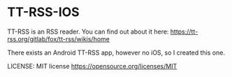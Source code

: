 # TT-RSS-IOS

TT-RSS is an RSS reader.  You can find out about it here:  https://tt-rss.org/gitlab/fox/tt-rss/wikis/home

There exists an Android TT-RSS app, however no iOS, so I created this one.

LICENSE:  MIT license
https://opensource.org/licenses/MIT
